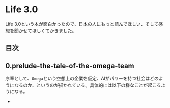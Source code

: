 
# Life 3.0

Life 3.0という本が面白かったので、日本の人にもっと読んでほしい、そして感想を聞かせてほしくてかきました。

## 目次

## 0.prelude-the-tale-of-the-omega-team

序章として、`Omega`という空想上の企業を仮定、AIがパワーを持つ社会はどのようになるのか、というのが描かれている。具体的には以下の様なことが起こるようになる。

- 
